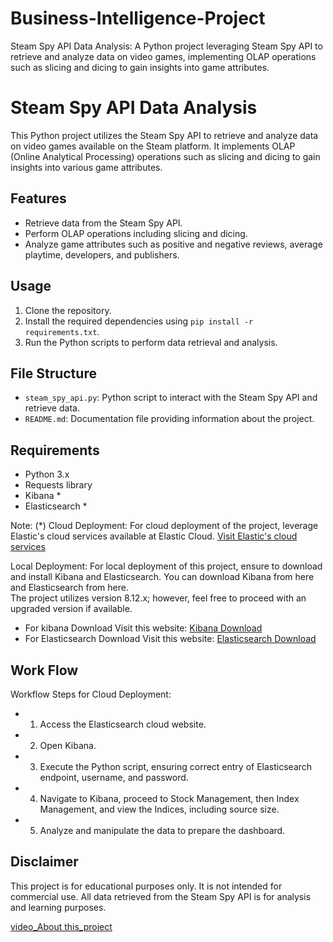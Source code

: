 # Business-Intelligence-Project
Steam Spy API Data Analysis: A Python project leveraging Steam Spy API to retrieve and analyze data on video games, implementing OLAP operations such as slicing and dicing to gain insights into game attributes.

# Steam Spy API Data Analysis

This Python project utilizes the Steam Spy API to retrieve and analyze data on video games available on the Steam platform. It implements OLAP (Online Analytical Processing) operations such as slicing and dicing to gain insights into various game attributes.

## Features

- Retrieve data from the Steam Spy API.
- Perform OLAP operations including slicing and dicing.
- Analyze game attributes such as positive and negative reviews, average playtime, developers, and publishers.

## Usage

1. Clone the repository.
2. Install the required dependencies using `pip install -r requirements.txt`.
3. Run the Python scripts to perform data retrieval and analysis.

## File Structure

- `steam_spy_api.py`: Python script to interact with the Steam Spy API and retrieve data.
- `README.md`: Documentation file providing information about the project.

## Requirements

- Python 3.x
- Requests library
- Kibana *
- Elasticsearch *

Note: (*)
Cloud Deployment:
For cloud deployment of the project, leverage Elastic's cloud services available at Elastic Cloud. [Visit Elastic's cloud services](https://www.elastic.co/cloud/)

Local Deployment:
For local deployment of this project, ensure to download and install Kibana and Elasticsearch. You can download Kibana from here and Elasticsearch from here. <br>The project utilizes version 8.12.x; however, feel free to proceed with an upgraded version if available.
  * For kibana Download Visit this website: [Kibana Download](https://www.elastic.co/downloads/elasticsearch)
  * For Elasticsearch Download Visit this website: [Elasticsearch Download](https://www.elastic.co/downloads/elasticsearch)

## Work Flow
Workflow Steps for Cloud Deployment:

- 1. Access the Elasticsearch cloud website.
- 2. Open Kibana.
- 3. Execute the Python script, ensuring correct entry of Elasticsearch endpoint, username, and password.
- 4. Navigate to Kibana, proceed to Stock Management, then Index Management, and view the Indices, including source size.
- 5. Analyze and manipulate the data to prepare the dashboard.

## Disclaimer
This project is for educational purposes only. It is not intended for commercial use. All data retrieved from the Steam Spy API is for analysis and learning purposes.


[video_About this_project](https://github.com/Kaaviasudhan/Business-Intelligence-Project/assets/75906178/70c3b3c9-6b92-43cb-a3a8-84fcc4207d88)


